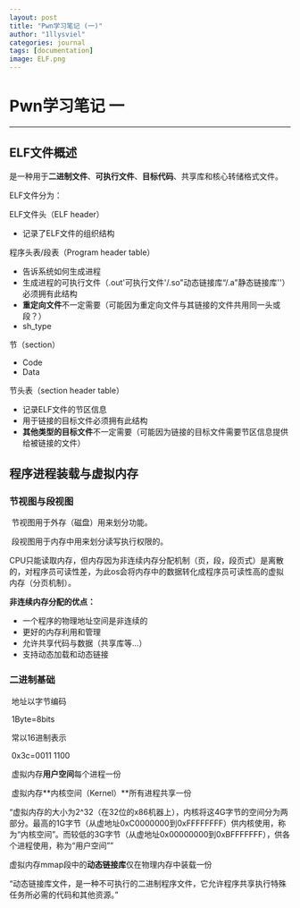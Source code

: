 ```yaml
---
layout: post
title: "Pwn学习笔记 (一)"
author: "1llysviel"
categories: journal
tags: [documentation]
image: ELF.png
---
```


# Pwn学习笔记 一

----

## ELF文件概述

是一种用于**二进制文件**、**可执行文件**、**目标代码**、共享库和核心转储格式文件。

ELF文件分为：

ELF文件头（ELF header）

- 记录了ELF文件的组织结构

程序头表/段表（Program header table）

- 告诉系统如何生成进程
- 生成进程的可执行文件（.out'可执行文件'/.so"动态链接库“/.a"静态链接库''）必须拥有此结构
- **重定向文件**不一定需要（可能因为重定向文件与其链接的文件共用同一头或段？）
- sh_type

节（section）

-  Code
-  Data

节头表（section header table）

- 记录ELF文件的节区信息
- 用于链接的目标文件必须拥有此结构
- **其他类型的目标文件**不一定需要（可能因为链接的目标文件需要节区信息提供给被链接的文件）


## 程序进程装载与虚拟内存

### 节视图与段视图

​	节视图用于外存（磁盘）用来划分功能。

​	段视图用于内存中用来划分读写执行权限的。

​	CPU只能读取内存，但内存因为非连续内存分配机制（页，段，段页式）是离散的，对程序员可读性差，为此os会将内存中的数据转化成程序员可读性高的虚拟内存（分页机制）。

**非连续内存分配的优点：**

- 一个程序的物理地址空间是非连续的
- 更好的内存利用和管理
- 允许共享代码与数据（共享库等…）
- 支持动态加载和动态链接


### 二进制基础

​	地址以字节编码

​		1Byte=8bits

​	常以16进制表示

​		0x3c=0011 1100

​	虚拟内存**用户空间**每个进程一份	

​	虚拟内存**内核空间（Kernel）**所有进程共享一份

“虚拟内存的大小为2^32（在32位的x86机器上），内核将这4G字节的空间分为两部分。最高的1G字节（从虚地址0xC0000000到0xFFFFFFFF）供内核使用，称为“内核空间”。而较低的3G字节（从虚地址0x00000000到0xBFFFFFFF），供各个进程使用，称为“用户空间””

​	虚拟内存mmap段中的**动态链接库**仅在物理内存中装载一份

“动态链接库文件，是一种不可执行的二进制程序文件，它允许程序共享执行特殊任务所必需的代码和其他资源。”
